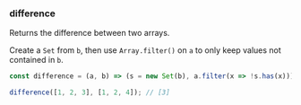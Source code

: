 ### difference

Returns the difference between two arrays.

Create a `Set` from `b`, then use `Array.filter()` on `a` to only keep values not contained in `b`.

```js
const difference = (a, b) => (s = new Set(b), a.filter(x => !s.has(x)));
```

```js
difference([1, 2, 3], [1, 2, 4]); // [3]
```
